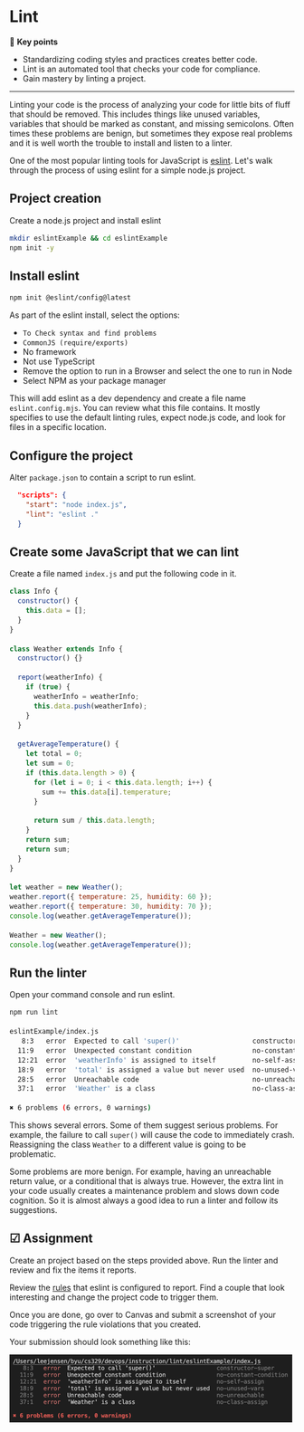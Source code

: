 # Lint

🔑 **Key points**

- Standardizing coding styles and practices creates better code.
- Lint is an automated tool that checks your code for compliance.
- Gain mastery by linting a project.

---

Linting your code is the process of analyzing your code for little bits of fluff that should be removed. This includes things like unused variables, variables that should be marked as constant, and missing semicolons. Often times these problems are benign, but sometimes they expose real problems and it is well worth the trouble to install and listen to a linter.

One of the most popular linting tools for JavaScript is [eslint](https://eslint.org/docs/latest/). Let's walk through the process of using eslint for a simple node.js project.

## Project creation

Create a node.js project and install eslint

```sh
mkdir eslintExample && cd eslintExample
npm init -y
```

## Install eslint

```sh
npm init @eslint/config@latest
```

As part of the eslint install, select the options:

- `To Check syntax and find problems`
- `CommonJS (require/exports)`
- No framework
- Not use TypeScript
- Remove the option to run in a Browser and select the one to run in Node
- Select NPM as your package manager

This will add eslint as a dev dependency and create a file name `eslint.config.mjs`. You can review what this file contains. It mostly specifies to use the default linting rules, expect node.js code, and look for files in a specific location.

## Configure the project

Alter `package.json` to contain a script to run eslint.

```json
  "scripts": {
    "start": "node index.js",
    "lint": "eslint ."
  }
```

## Create some JavaScript that we can lint

Create a file named `index.js` and put the following code in it.

```js
class Info {
  constructor() {
    this.data = [];
  }
}

class Weather extends Info {
  constructor() {}

  report(weatherInfo) {
    if (true) {
      weatherInfo = weatherInfo;
      this.data.push(weatherInfo);
    }
  }

  getAverageTemperature() {
    let total = 0;
    let sum = 0;
    if (this.data.length > 0) {
      for (let i = 0; i < this.data.length; i++) {
        sum += this.data[i].temperature;
      }

      return sum / this.data.length;
    }
    return sum;
    return sum;
  }
}

let weather = new Weather();
weather.report({ temperature: 25, humidity: 60 });
weather.report({ temperature: 30, humidity: 70 });
console.log(weather.getAverageTemperature());

Weather = new Weather();
console.log(weather.getAverageTemperature());
```

## Run the linter

Open your command console and run eslint.

```sh
npm run lint

eslintExample/index.js
   8:3   error  Expected to call 'super()'                  constructor-super
  11:9   error  Unexpected constant condition               no-constant-condition
  12:21  error  'weatherInfo' is assigned to itself         no-self-assign
  18:9   error  'total' is assigned a value but never used  no-unused-vars
  28:5   error  Unreachable code                            no-unreachable
  37:1   error  'Weather' is a class                        no-class-assign

✖ 6 problems (6 errors, 0 warnings)
```

This shows several errors. Some of them suggest serious problems. For example, the failure to call `super()` will cause the code to immediately crash. Reassigning the class `Weather` to a different value is going to be problematic.

Some problems are more benign. For example, having an unreachable return value, or a conditional that is always true. However, the extra lint in your code usually creates a maintenance problem and slows down code cognition. So it is almost always a good idea to run a linter and follow its suggestions.

## ☑ Assignment

Create an project based on the steps provided above. Run the linter and review and fix the items it reports.

Review the [rules](https://eslint.org/docs/latest/rules/) that eslint is configured to report. Find a couple that look interesting and change the project code to trigger them.

Once you are done, go over to Canvas and submit a screenshot of your code triggering the rule violations that you created.

Your submission should look something like this:

![rule violation](ruleViolation.png)
